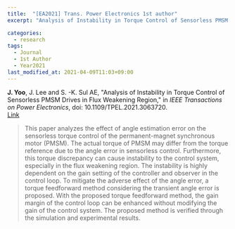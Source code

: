 ```yaml
---
title:  "[EA2021] Trans. Power Electronics 1st author"
excerpt: "Analysis of Instability in Torque Control of Sensorless PMSM Drives in Flux Weakening Region."

categories:
  - research
tags:
  - Journal
  - 1st Author
  - Year2021
last_modified_at: 2021-04-09T11:03+09:00
---
```


**J. Yoo**, J. Lee and S. -K. Sul AE, "Analysis of Instability in Torque Control of Sensorless PMSM Drives in Flux Weakening Region," in *IEEE Transactions on Power Electronics*, doi: 10.1109/TPEL.2021.3063720.  
[Link](https://ieeexplore.ieee.org/document/9055132)  
  
>This paper analyzes the effect of angle estimation error on the sensorless torque control of the permanent-magnet synchronous motor (PMSM). The actual torque of PMSM may differ from the torque reference due to the angle error in sensorless control. Furthermore, this torque discrepancy can cause instability to the control system, especially in the flux weakening region. The instability is highly dependent on the gain setting of the controller and observer in the control loop. To mitigate the adverse effect of the angle error, a torque feedforward method considering the transient angle error is proposed. With the proposed torque feedforward method, the gain margin of the control loop can be enhanced without modifying the gain of the control system. The proposed method is verified through the simulation and experimental results.
